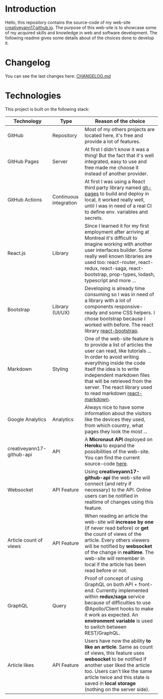 # Introduction

Hello, this repository contains the source-code of my web-site [creativeyann17.github.io](https://creativeyann17.github.io/). The purpose of this web-site is to showcase some of my acquired skills and knowledge in web and software development. The following readme gives some details about of the choices done to develop it.

# Changelog

You can see the last changes here: [CHANGELOG.md](https://github.com/creativeyann17/creativeyann17.github.io/blob/main/CHANGELOG.md)

# Technologies

This project is built on the following stack:

| Technology                | Type                   | Reason of the choice                                                                                                                                                                                                                                                                                                                                         |
| ------------------------- | ---------------------- | ------------------------------------------------------------------------------------------------------------------------------------------------------------------------------------------------------------------------------------------------------------------------------------------------------------------------------------------------------------ |
| GitHub                    | Repository             | Most of my others projects are located here, it's free and provide a lot of features.                                                                                                                                                                                                                                                                        |
| GitHub Pages              | Server                 | At first I didn't know it was a thing! But the fact that it's well integrated, easy to use and free made me choose it instead of another provider.                                                                                                                                                                                                           |
| GitHub Actions            | Continuous integration | At first I was using a React third party library named [gh-pages](https://github.com/tschaub/gh-pages) to build and deploy in local, it worked really well, until I was in need of a real CI to define env. variables and secrets.                                                                                                                           |
| React.js                  | Library                | Since I learned it for my first employment after arriving at Montreal it's difficult to imagine working with another user interfaces builder. Some really well known libraries are used too: react-router, react-redux, react-saga, react-bootstrap, prop-types, lodash, typescript and more ...                                                             |
| Bootstrap                 | Library (UI/UX)        | Developing is already time consuming so I was in need of a library with a lot of components responsive-ready and some CSS helpers. I chose bootstrap because I worked with before. The react library [react-bootstrap](https://react-bootstrap.netlify.app/).                                                                                                |
| Markdown                  | Styling                | One of the web-site feature is to provide a list of articles the user can read, like tutorials ... In order to avoid writing everything inside the code itself the idea is to write independent markdown files that will be retrieved from the server. The react library used to read markdown [react-markdown](https://github.com/remarkjs/react-markdown). |
| Google Analytics          | Analytics              | Always nice to have some information about the visitors like the devices they used, from which country, what pages they look the most ...                                                                                                                                                                                                                    |
| creativeyann17-github-api | API                    | A **Micronaut API** deployed on **Heroku** to expand the possibilities of the web-site. You can find the current source-code [here](https://github.com/creativeyann17/creativeyann17-github-api).                                                                                                                                                            |
| Websocket                 | API Feature            | Using **creativeyann17-github-api** the web-site will connect (and retry if necessary) to the API. Online users can be notified in realtime of changes using this feature.                                                                                                                                                                                   |
| Article count of views    | API Feature            | When reading an article the web-site will **increase by one** (if never read before) or **get** the count of views of the article. Every others viewers will be notified by **websocket** of the change in **realtime**. The web-site will remember in local if the article has been read before or not.                                                     |
| GraphQL                   | Query                  | Proof of concept of using GraphQL on both API + front-end. Currently implemented within **redux/saga** service because of difficulties to use @Apollo/Client hooks to make it work as expected. An **environment variable** is used to switch between REST/GraphQL.                                                                                          |
| Article likes             | API Feature            | Users have now the ability **to like an article**. Same as count of views, this feature uses **websocket** to be notified if another user liked the article too. Users can't like the same article twice and this state is saved in **local storage** (nothing on the server side).                                                                          |
